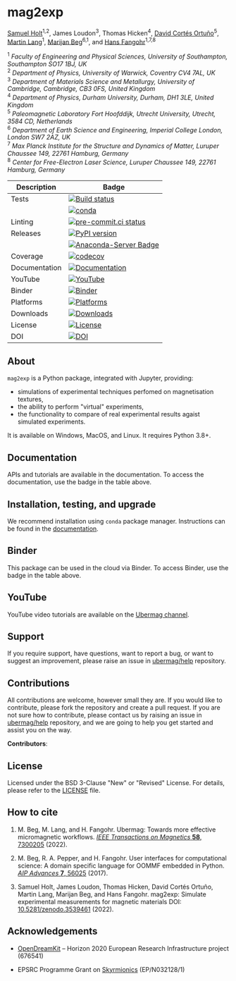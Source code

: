 # mag2exp

[Samuel Holt](https://github.com/samjrholt)<sup>1,2</sup>, James Loudon<sup>3</sup>, Thomas Hicken<sup>4</sup>, [David Cortés Ortuño](https://github.com/davidcortesortuno)<sup>5</sup>, [Martin Lang](https://github.com/lang-m)<sup>1</sup>, [Marijan Beg](https://github.com/marijanbeg)<sup>6,1</sup>, and [Hans Fangohr](https://github.com/fangohr)<sup>1,7,8</sup>

<sup>1</sup> *Faculty of Engineering and Physical Sciences, University of Southampton, Southampton SO17 1BJ, UK*  
<sup>2</sup> *Department of Physics, University of Warwick, Coventry CV4 7AL, UK*  
<sup>3</sup> *Department of Materials Science and Metallurgy, University of Cambridge, Cambridge, CB3 0FS, United Kingdom*  
<sup>4</sup> *Department of Physics, Durham University, Durham, DH1 3LE, United Kingdom*  
<sup>5</sup> *Paleomagnetic Laboratory Fort Hoofddijk, Utrecht University, Utrecht, 3584 CD, Netherlands*  
<sup>6</sup> *Department of Earth Science and Engineering, Imperial College London, London SW7 2AZ, UK*  
<sup>7</sup> *Max Planck Institute for the Structure and Dynamics of Matter, Luruper Chaussee 149, 22761 Hamburg, Germany*  
<sup>8</sup> *Center for Free-Electron Laser Science, Luruper Chaussee 149, 22761 Hamburg, Germany*  


| Description | Badge |
| --- | --- |
| Tests | [![Build status](https://github.com/ubermag/mag2exp/workflows/workflow/badge.svg)](https://github.com/ubermag/mag2exp/actions?query=workflow%3Aworkflow) |
|       | [![conda](https://github.com/ubermag/mag2exp/workflows/conda/badge.svg)](https://github.com/ubermag/mag2exp/actions?query=workflow%3Aconda) |
| Linting | [![pre-commit.ci status](https://results.pre-commit.ci/badge/github/ubermag/mag2exp/master.svg)](https://results.pre-commit.ci/latest/github/ubermag/mag2exp/master)
| Releases | [![PyPI version](https://badge.fury.io/py/mag2exp.svg)](https://badge.fury.io/py/mag2exp) |
|          | [![Anaconda-Server Badge](https://anaconda.org/conda-forge/mag2exp/badges/version.svg)](https://anaconda.org/conda-forge/mag2exp) |
| Coverage | [![codecov](https://codecov.io/gh/ubermag/mag2exp/branch/master/graph/badge.svg?token=hcK4fofmrL)](https://codecov.io/gh/ubermag/mag2exp) |
| Documentation | [![Documentation](https://img.shields.io/badge/Docs-ubermag.github.io-blue)](https://ubermag.github.io/documentation/mag2exp.html) |
| YouTube | [![YouTube](https://img.shields.io/badge/YouTube-ubermag-blue)](https://www.youtube.com/channel/UC7MSqVQSMFV42R1jAYmKGLg) |
| Binder | [![Binder](https://mybinder.org/badge_logo.svg)](https://mybinder.org/v2/gh/ubermag/mag2exp/stable?urlpath=lab/tree/docs/index.ipynb) |
| Platforms | [![Platforms](https://anaconda.org/conda-forge/mag2exp/badges/platforms.svg)](https://anaconda.org/conda-forge/mag2exp) |
| Downloads | [![Downloads](https://anaconda.org/conda-forge/mag2exp/badges/downloads.svg)](https://anaconda.org/conda-forge/mag2exp) |
| License | [![License](https://img.shields.io/badge/License-BSD%203--Clause-blue.svg)](https://opensource.org/licenses/BSD-3-Clause) |
| DOI | [![DOI](https://zenodo.org/badge/67028400.svg)](https://zenodo.org/badge/latestdoi/67028400) |

## About

`mag2exp` is a Python package, integrated with Jupyter, providing:

- simulations of experimental techniques perfomed on magnetisation textures,
- the ability to perform "virtual" experiments,
- the functionality to compare of real experimental results agaist simulated experiments.


It is available on Windows, MacOS, and Linux. It requires Python 3.8+.

## Documentation

APIs and tutorials are available in the documentation. To access the documentation, use the badge in the table above.

## Installation, testing, and upgrade

We recommend installation using `conda` package manager. Instructions can be found in the [documentation](https://ubermag.github.io/installation.html).

## Binder

This package can be used in the cloud via Binder. To access Binder, use the badge in the table above.

## YouTube

YouTube video tutorials are available on the [Ubermag channel](https://www.youtube.com/channel/UC7MSqVQSMFV42R1jAYmKGLg).

## Support

If you require support, have questions, want to report a bug, or want to suggest an improvement, please raise an issue in [ubermag/help](https://github.com/ubermag/help) repository.

## Contributions

All contributions are welcome, however small they are. If you would like to contribute, please fork the repository and create a pull request. If you are not sure how to contribute, please contact us by raising an issue in [ubermag/help](https://github.com/ubermag/help) repository, and we are going to help you get started and assist you on the way.

**Contributors**:


## License

Licensed under the BSD 3-Clause "New" or "Revised" License. For details, please refer to the [LICENSE](LICENSE) file.

## How to cite

1. M. Beg, M. Lang, and H. Fangohr. Ubermag: Towards more effective micromagnetic workflows. [*IEEE Transactions on Magnetics* **58**, 7300205](https://doi.org/10.1109/TMAG.2021.3078896) (2022).

2. M. Beg, R. A. Pepper, and H. Fangohr. User interfaces for computational science: A domain specific language for OOMMF embedded in Python. [*AIP Advances* **7**, 56025](http://aip.scitation.org/doi/10.1063/1.4977225) (2017).

3. Samuel Holt, James Loudon, Thomas Hicken, David Cortés Ortuño, Martin Lang, Marijan Beg, and Hans Fangohr. mag2exp: Simulate experimental measurements for magnetic materials DOI: [10.5281/zenodo.3539461](http://doi.org/10.5281/zenodo.3539461) (2022).

## Acknowledgements

- [OpenDreamKit](http://opendreamkit.org/) – Horizon 2020 European Research Infrastructure project (676541)

- EPSRC Programme Grant on [Skyrmionics](http://www.skyrmions.ac.uk) (EP/N032128/1)
